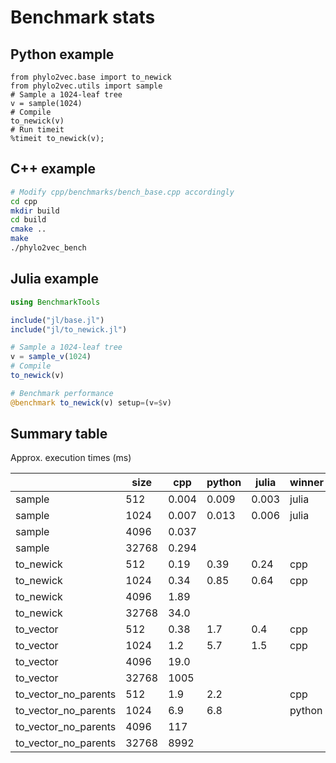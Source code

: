 # Benchmark stats

## Python example

```ipython
from phylo2vec.base import to_newick
from phylo2vec.utils import sample
# Sample a 1024-leaf tree
v = sample(1024)
# Compile
to_newick(v)
# Run timeit
%timeit to_newick(v);
```

## C++ example

```bash
# Modify cpp/benchmarks/bench_base.cpp accordingly
cd cpp
mkdir build
cd build
cmake ..
make
./phylo2vec_bench
```

## Julia example

```julia
using BenchmarkTools

include("jl/base.jl")
include("jl/to_newick.jl")

# Sample a 1024-leaf tree
v = sample_v(1024)
# Compile
to_newick(v)

# Benchmark performance
@benchmark to_newick(v) setup=(v=$v)
```

## Summary table

Approx. execution times (ms)

|                      | size  | cpp   | python | julia | winner |
|----------------------|------ |------ |--------|-------|--------|
| sample               | 512   | 0.004 | 0.009  | 0.003 | julia  |
| sample               | 1024  | 0.007 | 0.013  | 0.006 | julia  |
| sample               | 4096  | 0.037 |        |       |        |
| sample               | 32768 | 0.294 |        |       |        |
| to_newick            | 512   | 0.19  | 0.39   | 0.24  | cpp    |
| to_newick            | 1024  | 0.34  | 0.85   | 0.64  | cpp    |
| to_newick            | 4096  | 1.89  |        |       |        |
| to_newick            | 32768 | 34.0  |        |       |        |
| to_vector            | 512   | 0.38  | 1.7    | 0.4   | cpp    |
| to_vector            | 1024  | 1.2   | 5.7    | 1.5   | cpp    |
| to_vector            | 4096  | 19.0  |        |       |        |
| to_vector            | 32768 | 1005  |        |       |        |
| to_vector_no_parents | 512   | 1.9   | 2.2    |       | cpp    |
| to_vector_no_parents | 1024  | 6.9   | 6.8    |       | python |
| to_vector_no_parents | 4096  | 117   |        |       |        |
| to_vector_no_parents | 32768 | 8992  |        |       |        |
